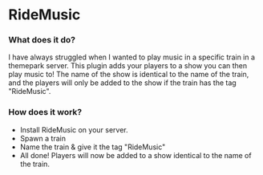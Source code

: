 # RideMusic

### What does it do?
I have always struggled when I wanted to play music in a specific train in a themepark server. This plugin adds your players to a show you can then play music to!
The name of the show is identical to the name of the train, and the players will only be added to the show if the train has the tag "RideMusic".

### How does it work?
- Install RideMusic on your server.
- Spawn a train
- Name the train & give it the tag "RideMusic"
- All done! Players will now be added to a show identical to the name of the train.